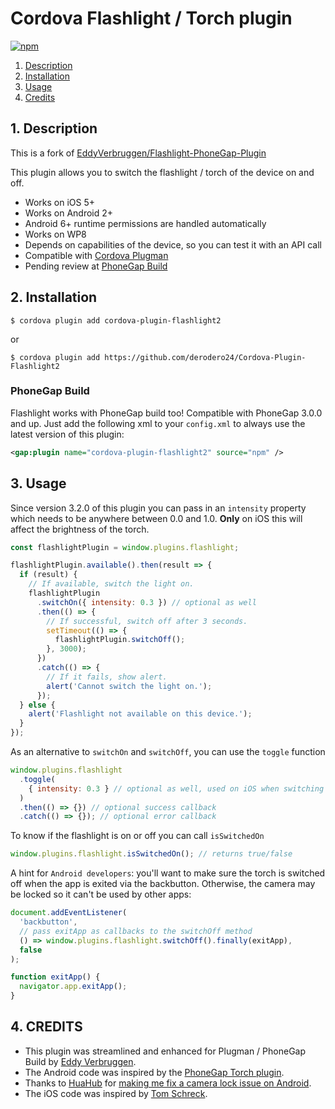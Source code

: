 # Cordova Flashlight / Torch plugin

<a href="https://www.npmjs.com/package/cordova-plugin-flashlight2"><img alt="npm" src="https://img.shields.io/npm/v/cordova-plugin-flashlight2"></a>

1. [Description](https://github.com/derodero24/Cordova-Plugin-Flashlight2#1-description)
2. [Installation](https://github.com/derodero24/Cordova-Plugin-Flashlight2#2-installation)
3. [Usage](https://github.com/derodero24/Cordova-Plugin-Flashlight2#3-usage)
4. [Credits](https://github.com/derodero24/Cordova-Plugin-Flashlight2#4-credits)

## 1. Description

This is a fork of [EddyVerbruggen/Flashlight-PhoneGap-Plugin](https://github.com/EddyVerbruggen/Flashlight-PhoneGap-Plugin)

This plugin allows you to switch the flashlight / torch of the device on and off.

- Works on iOS 5+
- Works on Android 2+
- Android 6+ runtime permissions are handled automatically
- Works on WP8
- Depends on capabilities of the device, so you can test it with an API call
- Compatible with [Cordova Plugman](https://github.com/apache/cordova-plugman)
- Pending review at [PhoneGap Build](https://build.phonegap.com/plugins)

## 2. Installation

```
$ cordova plugin add cordova-plugin-flashlight2
```

or

```
$ cordova plugin add https://github.com/derodero24/Cordova-Plugin-Flashlight2
```

### PhoneGap Build

Flashlight works with PhoneGap build too! Compatible with PhoneGap 3.0.0 and up.
Just add the following xml to your `config.xml` to always use the latest version of this plugin:

```xml
<gap:plugin name="cordova-plugin-flashlight2" source="npm" />
```

## 3. Usage

Since version 3.2.0 of this plugin you can pass in an `intensity` property
which needs to be anywhere between 0.0 and 1.0. **Only** on iOS this will affect the
brightness of the torch.

```javascript
const flashlightPlugin = window.plugins.flashlight;

flashlightPlugin.available().then(result => {
  if (result) {
    // If available, switch the light on.
    flashlightPlugin
      .switchOn({ intensity: 0.3 }) // optional as well
      .then(() => {
        // If successful, switch off after 3 seconds.
        setTimeout(() => {
          flashlightPlugin.switchOff();
        }, 3000);
      })
      .catch(() => {
        // If it fails, show alert.
        alert('Cannot switch the light on.');
      });
  } else {
    alert('Flashlight not available on this device.');
  }
});
```

As an alternative to `switchOn` and `switchOff`, you can use the `toggle` function

```javascript
window.plugins.flashlight
  .toggle(
    { intensity: 0.3 } // optional as well, used on iOS when switching on
  )
  .then(() => {}) // optional success callback
  .catch(() => {}); // optional error callback
```

To know if the flashlight is on or off you can call `isSwitchedOn`

```javascript
window.plugins.flashlight.isSwitchedOn(); // returns true/false
```

A hint for `Android developers`: you'll want to make sure the torch is switched off when the app is exited via the backbutton.
Otherwise, the camera may be locked so it can't be used by other apps:

```javascript
document.addEventListener(
  'backbutton',
  // pass exitApp as callbacks to the switchOff method
  () => window.plugins.flashlight.switchOff().finally(exitApp),
  false
);

function exitApp() {
  navigator.app.exitApp();
}
```

## 4. CREDITS

- This plugin was streamlined and enhanced for Plugman / PhoneGap Build by [Eddy Verbruggen](http://www.x-services.nl).
- The Android code was inspired by the [PhoneGap Torch plugin](https://github.com/phonegap/phonegap-plugins/tree/DEPRECATED/Android/Torch).
- Thanks to [HuaHub](https://github.com/HuaHub) for [making me fix a camera lock issue on Android](https://github.com/EddyVerbruggen/Flashlight-PhoneGap-Plugin/issues/3).
- The iOS code was inspired by [Tom Schreck](https://github.com/tomschreck/iOS-Torch-Plugin).
